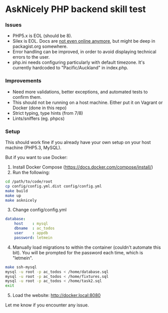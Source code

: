 AskNicely PHP backend skill test
==========================

### Issues

* PHP5.x is EOL (should be 8).
* Silex is EOL.  Docs are [not even online anymore](https://silex.symfony.com/doc/1.3/), but might be deep in packagist.org somewhere.
* Error handling can be improved, in order to avoid displaying technical errors to the user.
* php.ini needs configuring particularly with default timezone.  It's currently hardcoded to "Pacific/Auckland" in index.php.
  
### Improvements
* Need more validations, better exceptions, and automated tests to confirm them.
* This should not be running on a host machine.  Either put it on Vagrant or Docker (done in this repo)
* Strict typing, type hints (from 7/8)
* Lints/sniffers (eg. phpcs)

### Setup

This should work fine if you already have your own setup on your host machine (PHP5.3, MySQL).

But if you want to use Docker:

1. Install Docker Compose (https://docs.docker.com/compose/install/)
2. Run the following:
```bash
cd /path/to/code/root
cp config/config.yml.dist config/config.yml
make build
make up
make asknicely
```

3. Change config/config.yml
```yaml
database:
    host    : mysql
    dbname  : ac_todos
    user    : appdb
    password: letmein
```

4. Manually load migrations to within the container (couldn't automate this bit).
   You will be prompted for the password each time, which is "letmein".
```bash
make ssh-mysql
mysql -u root -p ac_todos < /home/database.sql
mysql -u root -p ac_todos < /home/fixtures.sql
mysql -u root -p ac_todos < /home/task2.sql
exit
```

5. Load the website:  http://docker.local:8080

Let me know if you encounter any issue.

